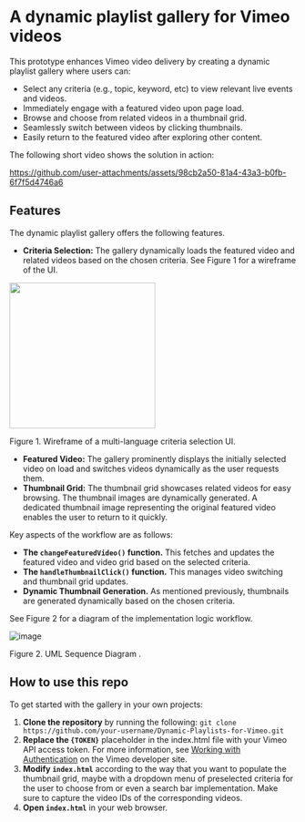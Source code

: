 # A dynamic playlist gallery for Vimeo videos

This prototype enhances Vimeo video delivery by creating a dynamic playlist gallery where users can:

* Select any criteria (e.g., topic, keyword, etc) to view relevant live events and videos.
* Immediately engage with a featured video upon page load.
* Browse and choose from related videos in a thumbnail grid.
* Seamlessly switch between videos by clicking thumbnails.
* Easily return to the featured video after exploring other content.

The following short video shows the solution in action:

https://github.com/user-attachments/assets/98cb2a50-81a4-43a3-b0fb-6f7f5d4746a6

## Features

The dynamic playlist gallery offers the following features.

* **Criteria Selection:** The gallery dynamically loads the featured video and related videos based on the chosen criteria. See Figure 1 for a wireframe of the UI. 

<img width="256" align="center" src="https://github.com/user-attachments/assets/81d358d3-cba5-4f0c-8293-56dbc60a5122">
<p align="left">Figure 1. Wireframe of a multi-language criteria selection UI.
</p>

* **Featured Video:** The gallery prominently displays the initially selected video on load and switches videos dynamically as the user requests them.
* **Thumbnail Grid:** The thumbnail grid showcases related videos for easy browsing. The thumbnail images are dynamically generated. A dedicated thumbnail image representing the original featured video enables the user to return to it quickly.
  
Key aspects of the workflow are as follows:


* **The `changeFeaturedVideo()` function.** This fetches and updates the featured video and video grid based on the selected criteria.
* **The `handleThumbnailClick()` function.** This manages video switching and thumbnail grid updates.
* **Dynamic Thumbnail Generation.** As mentioned previously, thumbnails are generated dynamically based on the chosen criteria.

See Figure 2 for a diagram of the implementation logic workflow.

![image](https://github.com/user-attachments/assets/26651cb2-38b2-4d3a-8ee9-0c372488a945)
<p align="left">Figure 2. UML Sequence Diagram .</p>

## How to use this repo

To get started with the gallery in your own projects:

1. **Clone the repository** by running the following: `git clone https://github.com/your-username/Dynamic-Playlists-for-Vimeo.git`
2. **Replace the `{TOKEN}`** placeholder in the index.html file with your Vimeo API access token. For more information, see [Working with Authentication](https://developer.vimeo.com/api/authentication) on the Vimeo developer site.
3. **Modify `index.html`** according to the way that you want to populate the thumbnail grid, maybe with a dropdown menu of preselected criteria for the user to choose from or even a search bar implementation. Make sure to capture the video IDs of the corresponding videos.
4. **Open `index.html`** in your web browser.


